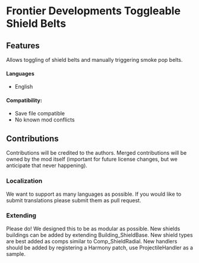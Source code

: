 # Frontier Developments Toggleable Shield Belts

## Features

Allows toggling of shield belts and manually triggering smoke pop belts.

#### Languages
- English

#### Compatibility:
- Save file compatible
- No known mod conflicts

## Contributions

Contributions will be credited to the authors. Merged contributions will be owned by the mod itself (important for future license changes, but we anticipate that never happening).

### Localization

We want to support as many languages as possible. If you would like to submit translations please submit them as pull request.

### Extending

Please do! We designed this to be as modular as possible. New shields buildings can be added by extending Building_ShieldBase. New shield types are best added as comps similar to Comp_ShieldRadial. New handlers should be added by registering a Harmony patch, use ProjectileHandler as a sample. 